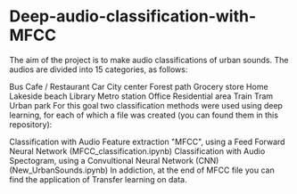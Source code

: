 # Deep-audio-classification-with-MFCC
The aim of the project is to make audio classifications of urban sounds. The audios are divided into 15 categories, as follows:

Bus
Cafe / Restaurant
Car
City center
Forest path
Grocery store
Home
Lakeside beach
Library
Metro station
Office
Residential area
Train
Tram
Urban park
For this goal two classification methods were used using deep learning, for each of which a file was created (you can found them in this repository):

Classification with Audio Feature extraction "MFCC", using a Feed Forward Neural Network (MFCC_classification.ipynb)
Classification with Audio Spectogram, using a Convultional Neural Network (CNN) (New_UrbanSounds.ipynb)
In addiction, at the end of MFCC file you can find the application of Transfer learning on data.
